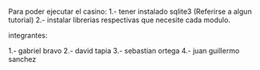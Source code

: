 Para poder ejecutar el casino:
1.- tener instalado sqlite3 (Referirse a algun tutorial)
2.- instalar librerias respectivas que necesite cada modulo.



integrantes:

1.- gabriel bravo
2.- david tapia
3.- sebastian ortega
4.- juan guillermo sanchez
